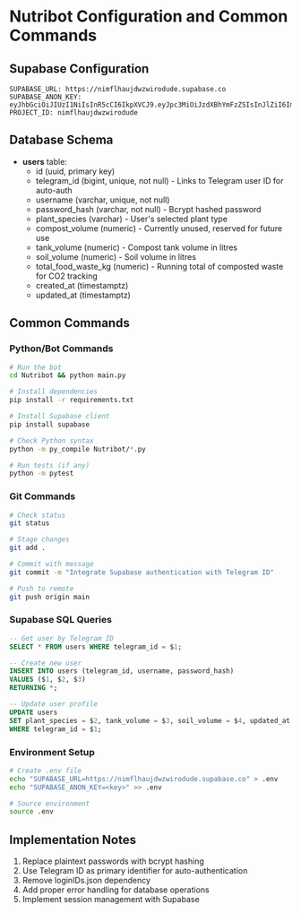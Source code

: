 # Nutribot Configuration and Common Commands

## Supabase Configuration
```
SUPABASE_URL: https://nimflhaujdwzwirodude.supabase.co
SUPABASE_ANON_KEY: eyJhbGciOiJIUzI1NiIsInR5cCI6IkpXVCJ9.eyJpc3MiOiJzdXBhYmFzZSIsInJlZiI6Im5pbWZsaGF1amR3endpcm9kdWRlIiwicm9sZSI6ImFub24iLCJpYXQiOjE3NDkxNjAzMjMsImV4cCI6MjA2NDczNjMyM30.hMjh7o7vAbxR6oqaL0oxu4Jyc8lAXs4ziS46LFQ4WhI
PROJECT_ID: nimflhaujdwzwirodude
```

## Database Schema
- **users** table:
  - id (uuid, primary key)
  - telegram_id (bigint, unique, not null) - Links to Telegram user ID for auto-auth
  - username (varchar, unique, not null)
  - password_hash (varchar, not null) - Bcrypt hashed password
  - plant_species (varchar) - User's selected plant type
  - compost_volume (numeric) - Currently unused, reserved for future use
  - tank_volume (numeric) - Compost tank volume in litres
  - soil_volume (numeric) - Soil volume in litres
  - total_food_waste_kg (numeric) - Running total of composted waste for CO2 tracking
  - created_at (timestamptz)
  - updated_at (timestamptz)

## Common Commands

### Python/Bot Commands
```bash
# Run the bot
cd Nutribot && python main.py

# Install dependencies
pip install -r requirements.txt

# Install Supabase client
pip install supabase

# Check Python syntax
python -m py_compile Nutribot/*.py

# Run tests (if any)
python -m pytest
```

### Git Commands
```bash
# Check status
git status

# Stage changes
git add .

# Commit with message
git commit -m "Integrate Supabase authentication with Telegram ID"

# Push to remote
git push origin main
```

### Supabase SQL Queries
```sql
-- Get user by Telegram ID
SELECT * FROM users WHERE telegram_id = $1;

-- Create new user
INSERT INTO users (telegram_id, username, password_hash) 
VALUES ($1, $2, $3) 
RETURNING *;

-- Update user profile
UPDATE users 
SET plant_species = $2, tank_volume = $3, soil_volume = $4, updated_at = NOW() 
WHERE telegram_id = $1;
```

### Environment Setup
```bash
# Create .env file
echo "SUPABASE_URL=https://nimflhaujdwzwirodude.supabase.co" > .env
echo "SUPABASE_ANON_KEY=<key>" >> .env

# Source environment
source .env
```

## Implementation Notes
1. Replace plaintext passwords with bcrypt hashing
2. Use Telegram ID as primary identifier for auto-authentication
3. Remove loginIDs.json dependency
4. Add proper error handling for database operations
5. Implement session management with Supabase